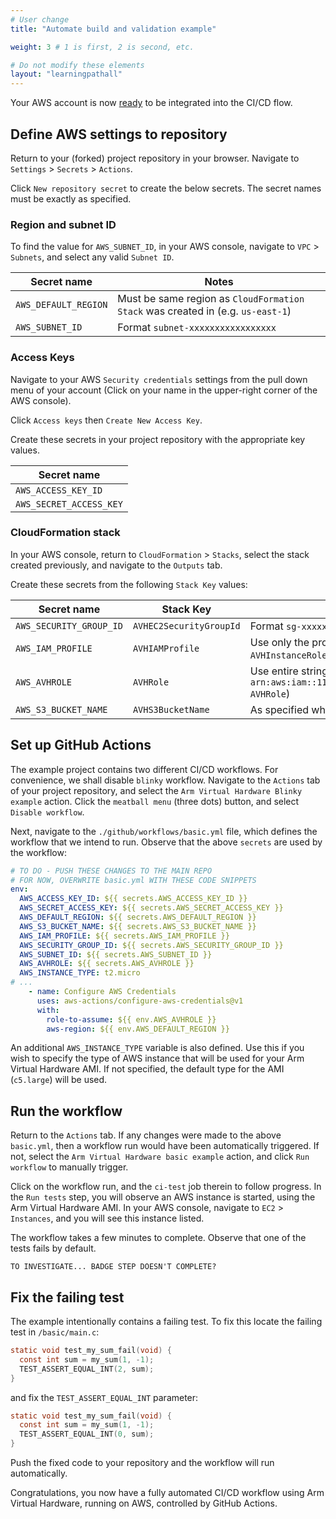 ```yaml
---
# User change
title: "Automate build and validation example"

weight: 3 # 1 is first, 2 is second, etc.

# Do not modify these elements
layout: "learningpathall"
---
```

Your AWS account is now [ready](../prep_aws) to be integrated into the CI/CD flow.

## Define AWS settings to repository

Return to your (forked) project repository in your browser. Navigate to `Settings` > `Secrets` > `Actions`.

Click `New repository secret` to create the below secrets. The secret names must be exactly as specified.

### Region and subnet ID

To find the value for `AWS_SUBNET_ID`, in your AWS console, navigate to `VPC` > `Subnets`, and select any valid `Subnet ID`.

| Secret name          | Notes |
| -------------------- | ----- |
| `AWS_DEFAULT_REGION` | Must be same region as `CloudFormation Stack` was created in (e.g. `us-east-1`) |
| `AWS_SUBNET_ID`      | Format `subnet-xxxxxxxxxxxxxxxxx` |


### Access Keys

Navigate to your AWS `Security credentials` settings from the pull down menu of your account (Click on your name in the upper-right corner of the AWS console).

Click `Access keys` then `Create New Access Key`.

Create these secrets in your project repository with the appropriate key values.

| Secret name             |
| ----------------------- |
| `AWS_ACCESS_KEY_ID`     |
| `AWS_SECRET_ACCESS_KEY` |

### CloudFormation stack

In your AWS console, return to `CloudFormation` > `Stacks`, select the stack created previously, and navigate to the `Outputs` tab.

Create these secrets from the following `Stack Key` values:

| Secret name             | Stack Key               | Notes         |
| ----------------------- | ----------------------- | ------------- |
| `AWS_SECURITY_GROUP_ID` | `AVHEC2SecurityGroupId` | Format `sg-xxxxxxxxxxxxxxxxx` |
| `AWS_IAM_PROFILE`       | `AVHIAMProfile`         | Use only the profile name (e.g `Proj-AVHInstanceRole`)  |
| `AWS_AVHROLE`           | `AVHRole`               | Use entire string (e.g. `arn:aws:iam::111111111111:role/Proj-AVHRole`)  |
| `AWS_S3_BUCKET_NAME`    | `AVHS3BucketName`       | As specified when stack was created |

## Set up GitHub Actions

The example project contains two different CI/CD workflows. For convenience, we shall disable `blinky` workflow. Navigate to the `Actions` tab of your project repository, and select the `Arm Virtual Hardware Blinky example` action. Click the `meatball menu` (three dots) button, and select `Disable workflow`.

Next, navigate to the `./github/workflows/basic.yml` file, which defines the workflow that we intend to run. Observe that the above `secrets` are used by the workflow:
```yaml
# TO DO - PUSH THESE CHANGES TO THE MAIN REPO
# FOR NOW, OVERWRITE basic.yml WITH THESE CODE SNIPPETS
env:
  AWS_ACCESS_KEY_ID: ${{ secrets.AWS_ACCESS_KEY_ID }}
  AWS_SECRET_ACCESS_KEY: ${{ secrets.AWS_SECRET_ACCESS_KEY }}
  AWS_DEFAULT_REGION: ${{ secrets.AWS_DEFAULT_REGION }}
  AWS_S3_BUCKET_NAME: ${{ secrets.AWS_S3_BUCKET_NAME }}
  AWS_IAM_PROFILE: ${{ secrets.AWS_IAM_PROFILE }}
  AWS_SECURITY_GROUP_ID: ${{ secrets.AWS_SECURITY_GROUP_ID }}
  AWS_SUBNET_ID: ${{ secrets.AWS_SUBNET_ID }}
  AWS_AVHROLE: ${{ secrets.AWS_AVHROLE }}
  AWS_INSTANCE_TYPE: t2.micro
# ...
    - name: Configure AWS Credentials
      uses: aws-actions/configure-aws-credentials@v1
      with:
        role-to-assume: ${{ env.AWS_AVHROLE }}
        aws-region: ${{ env.AWS_DEFAULT_REGION }}
```
An additional `AWS_INSTANCE_TYPE` variable is also defined. Use this if you wish to specify the type of AWS instance that will be used for your Arm Virtual Hardware AMI. If not specified, the default type for the AMI (`c5.large`) will be used.

## Run the workflow

Return to the `Actions` tab. If any changes were made to the above `basic.yml`, then a workflow run would have been automatically triggered. If not, select the `Arm Virtual Hardware basic example` action, and click `Run workflow` to manually trigger.

Click on the workflow run, and the `ci-test` job therein to follow progress. In the `Run tests` step, you will observe an AWS instance is started, using the Arm Virtual Hardware AMI. In your AWS console, navigate to `EC2` > `Instances`, and you will see this instance listed.

The workflow takes a few minutes to complete. Observe that one of the tests fails by default.
```console
TO INVESTIGATE... BADGE STEP DOESN'T COMPLETE?
```

## Fix the failing test

The example intentionally contains a failing test. To fix this locate the failing test in `/basic/main.c`:
```C
static void test_my_sum_fail(void) {
  const int sum = my_sum(1, -1);
  TEST_ASSERT_EQUAL_INT(2, sum);
}
```
and fix the `TEST_ASSERT_EQUAL_INT` parameter:
```C
static void test_my_sum_fail(void) {
  const int sum = my_sum(1, -1);
  TEST_ASSERT_EQUAL_INT(0, sum);
}
```
Push the fixed code to your repository and the workflow will run automatically.

Congratulations, you now have a fully automated CI/CD workflow using Arm Virtual Hardware, running on AWS, controlled by GitHub Actions.

